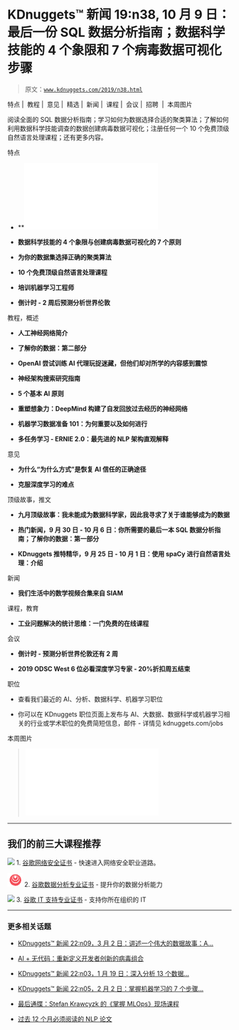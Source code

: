 # KDnuggets™ 新闻 19:n38, 10 月 9 日：最后一份 SQL 数据分析指南；数据科学技能的 4 个象限和 7 个病毒数据可视化步骤

> 原文：[`www.kdnuggets.com/2019/n38.html`](https://www.kdnuggets.com/2019/n38.html)

特点 |  教程 |  意见 |  精选 |  新闻 |  课程 |  会议 |  招聘  |  本周图片

阅读全面的 SQL 数据分析指南；学习如何为数据选择合适的聚类算法；了解如何利用数据科学技能调查的数据创建病毒数据可视化；注册任何一个 10 个免费顶级自然语言处理课程；还有更多内容。

特点

+   **![金牌博客你需要的最后一份 SQL 数据分析指南**](img/last-sql-guide-data-analysis-ever-need.html)

+   **数据科学技能的 4 个象限与创建病毒数据可视化的 7 个原则**

+   **为你的数据集选择正确的聚类算法**

+   **10 个免费顶级自然语言处理课程**

+   **培训机器学习工程师**

+   **倒计时 - 2 周后预测分析世界伦敦**

教程，概述

+   **人工神经网络简介**

+   **了解你的数据：第二部分**

+   **OpenAI 尝试训练 AI 代理玩捉迷藏，但他们却对所学的内容感到震惊**

+   **神经架构搜索研究指南**

+   **5 个基本 AI 原则**

+   **重塑想象力：DeepMind 构建了自发回放过去经历的神经网络**

+   **机器学习数据准备 101：为何重要以及如何进行**

+   **多任务学习 - ERNIE 2.0：最先进的 NLP 架构直观解释**

意见

+   **为什么“为什么方式”是恢复 AI 信任的正确途径**

+   **克服深度学习的难点**

顶级故事，推文

+   **九月顶级故事：我未能成为数据科学家，因此我寻求了关于谁能够成为的数据**

+   **热门新闻，9 月 30 日 - 10 月 6 日：你所需要的最后一本 SQL 数据分析指南；了解你的数据：第一部分**

+   **KDnuggets 推特精华，9 月 25 日 - 10 月 1 日：使用 spaCy 进行自然语言处理：介绍**

新闻

+   **我们生活中的数学视频合集来自 SIAM**

课程，教育

+   **工业问题解决的统计思维：一门免费的在线课程**

会议

+   **倒计时 - 预测分析世界伦敦还有 2 周**

+   **2019 ODSC West 6 位必看深度学习专家 - 20%折扣周五结束**

职位

+   查看我们最近的 AI、分析、数据科学、机器学习职位

+   你可以在 KDnuggets 职位页面上发布与 AI、大数据、数据科学或机器学习相关的行业或学术职位的免费简短信息，邮件 - 详情见 kdnuggets.com/jobs

本周图片

> ![SQL 连接> > 数据科学技能的 4 个象限](img/4-quadrants-data-science-skills-data-visualization.html)

* * *

## 我们的前三大课程推荐

![](img/0244c01ba9267c002ef39d4907e0b8fb.png) 1. [谷歌网络安全证书](https://www.kdnuggets.com/google-cybersecurity) - 快速进入网络安全职业道路。

![](img/e225c49c3c91745821c8c0368bf04711.png) 2. [谷歌数据分析专业证书](https://www.kdnuggets.com/google-data-analytics) - 提升你的数据分析能力

![](img/0244c01ba9267c002ef39d4907e0b8fb.png) 3. [谷歌 IT 支持专业证书](https://www.kdnuggets.com/google-itsupport) - 支持你所在组织的 IT

* * *

### 更多相关话题

+   [KDnuggets™ 新闻 22:n09，3 月 2 日：讲述一个伟大的数据故事：A…](https://www.kdnuggets.com/2022/n09.html)

+   [AI + 无代码：重新定义开发者创新的病毒组合](https://www.kdnuggets.com/ai-no-code-the-viral-combo-redefining-developer-innovation)

+   [KDnuggets™ 新闻 22:n03，1 月 19 日：深入分析 13 个数据…](https://www.kdnuggets.com/2022/n03.html)

+   [KDnuggets™ 新闻 22:n05，2 月 2 日：掌握机器学习的 7 个步骤…](https://www.kdnuggets.com/2022/n05.html)

+   [最后通牒：Stefan Krawcyzk 的《掌握 MLOps》现场课程](https://www.kdnuggets.com/2022/08/sphere-last-call-stefan-krawcyzk-mastering-mlops.html)

+   [过去 12 个月必须阅读的 NLP 论文](https://www.kdnuggets.com/2023/03/must-read-nlp-papers-last-12-months.html)
